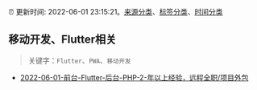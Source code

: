 :alarm_clock: 更新时间: 2022-06-01 23:15:21。[来源分类](../README.md)、[标签分类](../TAGS.md)、[时间分类](../TIMELINE.md)

## 移动开发、Flutter相关


> 关键字：`Flutter`、`PWA`、`移动开发`



- [2022-06-01-前台-Flutter-后台-PHP-2-年以上经验，远程全职/项目外包](https://www.v2ex.com/t/856816) 